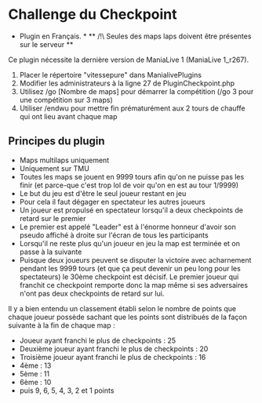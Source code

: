 # Challenge du Checkpoint #

* Plugin en Français. *
** /!\ Seules des maps laps doivent être présentes sur le serveur **

Ce plugin nécessite la dernière version de ManiaLive 1 (ManiaLive 1_r267).

1. Placer le répertoire "vitessepure" dans ManialivePlugins
2. Modifier les administrateurs à la ligne 27 de PluginCheckpoint.php
3. Utilisez /go [Nombre de maps] pour démarrer la compétition (/go 3 pour une compétition sur 3 maps)
4. Utiliser /endwu pour mettre fin prématurément aux 2 tours de chauffe qui ont lieu avant chaque map

## Principes du plugin ##

* Maps multilaps uniquement
* Uniquement sur TMU
* Toutes les maps se jouent en 9999 tours afin qu'on ne puisse pas les finir (et parce-que c'est trop lol de voir qu'on en est au tour 1/9999)
* Le but du jeu est d'être le seul joueur restant en jeu
* Pour cela il faut dégager en spectateur les autres joueurs
* Un joueur est propulsé en spectateur lorsqu'il a deux checkpoints de retard sur le premier
* Le premier est appelé "Leader" est à l'énorme honneur d'avoir son pseudo affiché à droite sur l'écran de tous les participants
* Lorsqu'il ne reste plus qu'un joueur en jeu la map est terminée et on passe à la suivante
* Puisque deux joueurs peuvent se disputer la victoire avec acharnement pendant les 9999 tours (et que ça peut devenir un peu long pour les spectateurs) le 30ème checkpoint est décisif. Le premier joueur qui franchit ce checkpoint remporte donc la map même si ses adversaires n'ont pas deux checkpoints de retard sur lui.

Il y a bien entendu un classement établi selon le nombre de points que chaque joueur possède sachant que les points sont distribués de la façon suivante à la fin de chaque map :

* Joueur ayant franchi le plus de checkpoints : 25
* Deuxième joueur ayant franchi le plus de checkpoints : 20
* Troisième joueur ayant franchi le plus de checkpoints : 16
* 4ème : 13
* 5ème : 11
* 6ème : 10
* puis 9, 6, 5, 4, 3, 2 et 1 points
